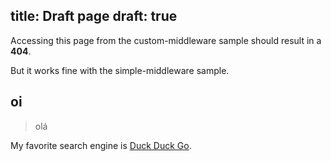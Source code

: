 title: Draft page
draft: true
---

Accessing this page from the custom-middleware sample should result in a **404**.

But it works fine with the simple-middleware sample.

## oi

> olá


My favorite search engine is [Duck Duck Go](/OS/README).